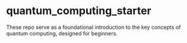 # quantum_computing_starter
These repo serve as a foundational introduction to the key concepts of quantum computing, designed for beginners.
